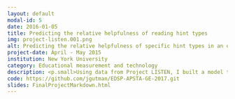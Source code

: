 ```yaml
---
layout: default
modal-id: 5
date: 2016-01-05
title: Predicting the relative helpfulness of reading hint types
img: project-listen.001.png
alt: Predicting the relative helpfulness of specific hint types in an online reading tutor
project-date: April - May 2015
institution: New York University
category: Educational measurement and technology
description: <p.small>Using data from Project LISTEN, I built a model to predict the probability of a student reading a word successfully with no hesitation or disfluencies, given information about the student’s reading ability, prior reading experience, and the difficulty of the word attempted. In particular, I was interested in whether the specific type of help provided by the tutor during previous unsuccessful encounters with the word in question differentially affected the probability of success in the current encounter—are some kinds of hints more effective in certain contexts than others?</p> <p.small>The children have the ability to request help, and the Reading Tutor can also provide help automatically. Because the Reading Tutor randomly chooses from up to 13 available help types, it creates a kind of natural experiment&mdash;the best proxy we have to a true randomized controlled experiment. Using pooled, unpooled, and hierarchical logistic regressions and classification tree models, we predict the probability of successful reading trials given word- and child-specific effects. Multiple approaches to feature selection including AIC-based stepwise methods were used to develop a model that accurately predicts reading difficulty, with unpooled estimates for each specific help type and shrinkage-adjusted estimates towards the common mean across all available help types.</p> <p.small>Using these models, we can simulate an intervention where the type of help most likely to result in success for a particular child on a particular word is provided, instead of a randomly selected hint. I was able to demonstrate that while no overall differences in effectiveness between different kinds of hints were evident, some context-specific effects of type of help were non-zero, and selecting the optimal type of hint at each trial can potentially improve intervention effectiveness.</p><p.small>All models were developed in R, primarily using the <tt>glmnet</tt>, <tt>caret</tt>, and <tt>rpart</tt> packages for classification trees, generalized linear models, and stepwise algorithms. Data obtained from Project LISTEN researchers at Carnegie Mellon University.</p>
code: https://github.com/jgutman/EDSP-APSTA-GE-2017.git
slides: FinalProjectMarkdown.html
---
```

